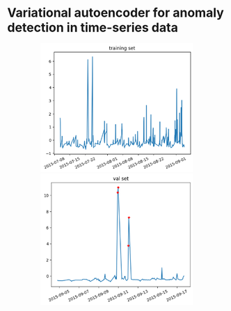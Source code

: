 # Variational autoencoder for anomaly detection in time-series data

<p align="center">
  <img src="https://github.com/xichennn/VAE_time_series_anomaly_detection/blob/main/figs/trainset.png" width="350" title="q1">
  <img src="https://github.com/xichennn/VAE_time_series_anomaly_detection/blob/main/figs/valset.png" width="350" title="q2">
</p>
